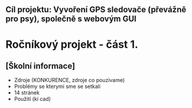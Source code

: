 ## Cíl projektu: Vyvoření GPS sledovače (převážně pro psy), společně s webovým GUI
# Ročníkový projekt - část 1. 
[Školní informace]
------------------
- Zdroje (KONKURENCE, zdroje co pouzivame)
- Problémy se kterymi sme se setkali
- 14 stránek
- Použití (ki cad)
